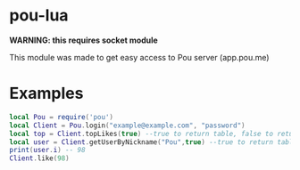 # pou-lua
**WARNING: this requires socket module**


This module was made to get easy access to Pou server (app.pou.me)

# Examples
```lua
local Pou = require('pou')
local Client = Pou.login("example@example.com", "password")
local top = Client.topLikes(true) --true to return table, false to return string
local user = Client.getUserByNickname("Pou",true) --true to return table, false to return string
print(user.i) -- 98
Client.like(98)
```
